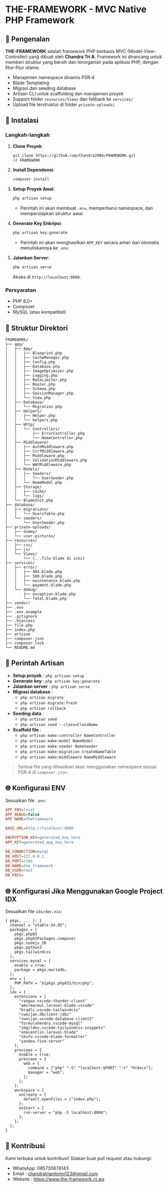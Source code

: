 # THE-FRAMEWORK - MVC Native PHP Framework

## 📌 Pengenalan

**THE-FRAMEWORK** adalah framework PHP berbasis MVC (Model-View-Controller) yang dibuat oleh **Chandra Tri A**. Framework ini dirancang untuk memberi struktur yang bersih dan terorganisir pada aplikasi PHP, dengan fitur-fitur utama:

- Manajemen namespace dinamis PSR‑4
- Blade Templating
- Migrasi dan seeding database
- Artisan CLI untuk scaffolding dan manajemen proyek
- Support folder `resources/Views` dan fallback ke `services/`
- Upload file terstruktur di folder `private-uploads/`

## 🚀 Instalasi

### Langkah-langkah

1. **Clone Proyek**:
   ```bash
   git clone https://github.com/Chandra2004/FRAMEWORK.git
   cd FRAMEWORK
   ```

2. **Install Dependensi**:
   ```bash
   composer install
   ```

3. **Setup Proyek Awal**:
   ```bash
   php artisan setup
   ```
   - Perintah ini akan membuat `.env`, memperbarui namespace, dan mempersiapkan struktur awal.

4. **Generate Key Enkripsi**:
   ```bash
   php artisan key:generate
   ```
   - Perintah ini akan menghasilkan `APP_KEY` secara aman dan otomatis menuliskannya ke `.env`.

5. **Jalankan Server**:
   ```bash
   php artisan serve
   ```
   Akses di `http://localhost:8080`.

### Persyaratan
- PHP 8.0+
- Composer
- MySQL (atau kompatibel)

## 📂 Struktur Direktori
```
FRAMEWORK/
├── app/
│   ├── App/
│   │   ├── Blueprint.php
│   │   ├── CacheManager.php
│   │   ├── Config.php
│   │   ├── Database.php
│   │   ├── ImageOptimizer.php
│   │   ├── Logging.php
│   │   ├── RateLimiter.php
│   │   ├── Router.php
│   │   ├── Schema.php
│   │   ├── SessionManager.php
│   │   └── View.php
│   ├── Database/
│   │   └── Migration.php
│   ├── Helpers/
│   │   ├── Helper.php
│   │   └── helpers.php
│   ├── Http/
│   │   └── Controllers/
│   │       ├── ErrorController.php
│   │       └── HomeController.php
│   ├── Middleware/
│   │   ├── AuthMiddleware.php
│   │   ├── CsrfMiddleware.php
│   │   ├── Middleware.php
│   │   ├── ValidationMiddleware.php
│   │   └── WAFMiddleware.php
│   ├── Models/
│   │   ├── Seeders/
│   │   │   └── UserSeeder.php
│   │   └── HomeModel.php
│   ├── Storage/
│   │   ├── cache/                 
│   │   └── logs/                  
│   └── BladeInit.php
├── database/
│   ├── migrations/
│   │   └── UsersTable.php
│   └── seeders/
│       └── UserSeeder.php
├── private-uploads/
│   ├── dummy/
│   └── user-pictures/
├── resources/
│   ├── css/
│   ├── js/
│   └── Views/
│       └── (...file blade di sini)
├── services/
│   ├── error/
│   │   ├── 404.blade.php
│   │   ├── 500.blade.php
│   │   ├── maintenance.blade.php
│   │   └── payment.blade.php
│   └── debug/
│       ├── exception.blade.php
│       └── fatal.blade.php
├── vendor/
├── .env
├── .env.example
├── .gitignore
├── .htaccess 
├── file.php  
├── index.php 
├── artisan
├── composer.json
├── composer.lock
└── README.md
```

## 🔧 Perintah Artisan

- **Setup proyek**        : `php artisan setup`
- **Generate key**        : `php artisan key:generate`
- **Jalankan server**     : `php artisan serve`
- **Migrasi database**    :
  - `php artisan migrate`
  - `php artisan migrate:fresh`
  - `php artisan rollback`
- **Seeding data**        :
  - `php artisan seed`
  - `php artisan seed --class=ClassName`
- **Scaffold file**       :
  - `php artisan make:controller NameController`
  - `php artisan make:model NameModel`
  - `php artisan make:seeder NameSeeder`
  - `php artisan make:migration CreateNameTable`
  - `php artisan make:middleware NameMiddleware`

> Semua file yang dihasilkan akan menggunakan namespace sesuai PSR‑4 di `composer.json`.

## 🌐 Konfigurasi ENV

Sesuaikan file `.env`:
```ini
APP_ENV=local
APP_DEBUG=false
APP_NAME=TheFramework

BASE_URL=http://localhost:8080

ENCRYPTION_KEY=generated_key_here
APP_KEY=generated_app_key_here

DB_CONNECTION=mysql
DB_HOST=127.0.0.1
DB_PORT=3306
DB_NAME=the_framework
DB_USER=root
DB_PASS=
```

## 🌐 Konfigurasi Jika Menggunakan Google Project IDX

Sesuaikan file `idx/dev.nix`:
```
{ pkgs, ... }: {
  channel = "stable-24.05";
  packages = [
    pkgs.php83
    pkgs.php83Packages.composer
    pkgs.nodejs_20
    pkgs.python3
    pkgs.tailwindcss
  ];
  services.mysql = {
    enable = true;
    package = pkgs.mariadb;
  };
  env = {
    PHP_PATH = "${pkgs.php83}/bin/php";
  };
  idx = {
    extensions = [
      "rangav.vscode-thunder-client"
      "amirmarmul.laravel-blade-vscode"
      "bradlc.vscode-tailwindcss"
      "cweijan.dbclient-jdbc"
      "cweijan.vscode-database-client2"
      "formulahendry.vscode-mysql"
      "imgildev.vscode-tailwindcss-snippets"
      "onecentlin.laravel-blade"
      "shufo.vscode-blade-formatter"
      "yandeu.five-server"
    ];
    previews = {
      enable = true;
      previews = {
        web = {
          command = ["php" "-S" "localhost:$PORT" "-t" "htdocs"];
          manager = "web";
        };
      };
    };
    workspace = {
      onCreate = {
        default.openFiles = ["index.php"];
      };
      onStart = {
        run-server = "php -S localhost:8080";
      };
    };
  };
}
```

## 🤝 Kontribusi

Kami terbuka untuk kontribusi! Silakan buat pull request atau hubungi:

- WhatsApp: 085730676143
- Email   : chandratriantomo123@gmail.com
- Website : https://www.the-framework.ct.ws
